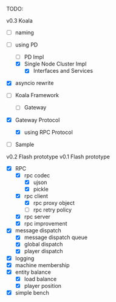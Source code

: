 TODO:

v0.3 Koala

* [ ] naming
* [ ] using PD
  * [ ] PD Impl
  * [x] Single Node Cluster Impl
     * [x] Interfaces and Services
* [x] asyncio rewrite
* [ ] Koala Framework
  * [ ] Gateway
* [x] Gateway Protocol 
  * [x] using RPC Protocol
* [ ] Sample



v0.2 Flash prototype
v0.1 Flash prototype

* [x] RPC
    * [x] rpc codec
        - [x] ujson
        - [x] pickle
    * [x] rpc client
        - [x] rpc proxy object
        - [ ] rpc retry policy
    * [x] rpc server
    * [x] rpc improvement
* [x] message dispatch
    - [x] message dispatch queue
    - [x] global dispatch
    - [x] player dispatch
* [x] logging
* [x] machine membership
* [x] entity balance
    * [x] load balance
    * [x] player position
* [x] simple bench
